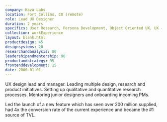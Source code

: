 ```yaml
---
company: Kava Labs
location: Fort Collins, CO (remote)
role: Lead UX Designer
duration: 2 years
specifics: User Research, Persona Development, Object Oriented UX, UX + UI, Visual Design
collection: workExperience
layout: blank.html
productdesign: 45
designsystems: 20
researchandanalysis: 80
leadershipandmentorship: 90
productandstrategy: 95
frontenddevelopment: 15
date: 2000-01-01
---
```


UX design lead and manager. Leading multiple design, research and product initiatives. Setting up qualitative and quantitative research processes. Mentoring junior designers and onboarding incoming PMs.

Led the launch of a new feature which has seen over 200 million supplied, had 4x the conversion rate of the current experience and became the #1 source of TVL.
